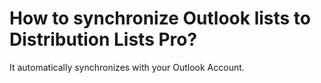 # How to synchronize Outlook lists to Distribution Lists Pro?

<p class="no-margin">It automatically synchronizes with your Outlook Account.</p>

<Intercom />
<Clarity />
<GoogleAnalytics />


